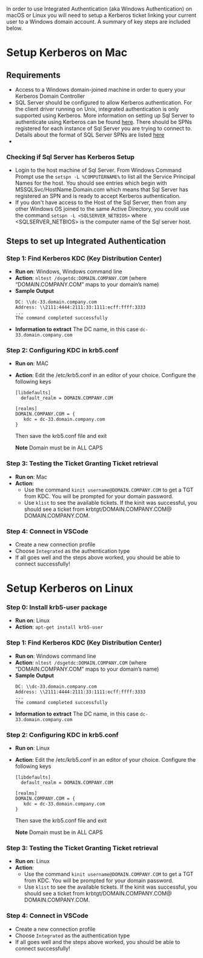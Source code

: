 In order to use Integrated Authentication (aka Windows Authentication) on macOS or Linux you will need to setup a Kerberos ticket linking your current user to a Windows domain account. A summary of key steps are included below.

# Setup Kerberos on Mac

## Requirements
- Access to a Windows domain-joined machine in order to query your Kerberos Domain Controller
- SQL Server should be configured to allow Kerberos authentication. For the client driver running on Unix, integrated authentication is only supported using Kerberos. More information on setting up Sql Server to authenticate using Kerberos can be found [here](https://support.microsoft.com/en-us/help/319723/how-to-use-kerberos-authentication-in-sql-server). There should be SPNs registered for each instance of Sql Server you are trying to connect to. Details about the format of SQL Server SPNs are listed [here](https://technet.microsoft.com/en-us/library/ms191153%28v=sql.105%29.aspx#SPN%20Formats)
- 
### Checking if Sql Server has Kerberos Setup
- Login to the host machine of Sql Server. From Windows Command Prompt use the `setspn -L %COMPUTERNAME%` to list all the Service Principal Names for the host. You should see entries which begin with MSSQLSvc/HostName.Domain.com which means that Sql Server has registered an SPN and is ready to accept Kerberos authentication. 
- If you don't have access to the Host of the Sql Server, then from any other Windows OS joined to the same Active Directory, you could use the command `setspn -L <SQLSERVER_NETBIOS>` where <SQLSERVER_NETBIOS> is the computer name of the Sql server host.

## Steps to set up Integrated Authentication

### Step 1: Find Kerberos KDC (Key Distribution Center)
- **Run on**: Windows, Windows command line
- **Action**: `nltest /dsgetdc:DOMAIN.COMPANY.COM` (where “DOMAIN.COMPANY.COM” maps to your domain’s name)
- **Sample Output**
  ```
  DC: \\dc-33.domain.company.com
  Address: \\2111:4444:2111:33:1111:ecff:ffff:3333
  ...
  The command completed successfully
  ```
- **Information to extract**
  The DC name, in this case `dc-33.domain.company.com`

### Step 2: Configuring KDC in krb5.conf
- **Run on**: MAC
- **Action**: Edit the /etc/krb5.conf in an editor of your choice. Configure the following keys
  ```
  [libdefaults]
    default_realm = DOMAIN.COMPANY.COM
   
  [realms]
  DOMAIN.COMPANY.COM = {
     kdc = dc-33.domain.company.com
  }
  ```
  Then save the krb5.conf file and exit

  **Note** Domain must be in ALL CAPS

### Step 3: Testing the Ticket Granting Ticket retrieval
- **Run on**: Mac
- **Action**:
  - Use the command `kinit username@DOMAIN.COMPANY.COM` to get a TGT from KDC. You will be prompted for your domain password.
  - Use `klist` to see the available tickets. If the kinit was successful, you should see a ticket from krbtgt/DOMAIN.COMPANY.COM@ DOMAIN.COMPANY.COM.

### Step 4: Connect in VSCode
- Create a new connection profile
- Choose `Integrated` as the authentication type
- If all goes well and the steps above worked, you should be able to connect successfully!


# Setup Kerberos on Linux

### Step 0: Install krb5-user package
- **Run on**: Linux
- **Action**: `apt-get install krb5-user`

### Step 1: Find Kerberos KDC (Key Distribution Center)
- **Run on**: Windows command line
- **Action**: `nltest /dsgetdc:DOMAIN.COMPANY.COM` (where “DOMAIN.COMPANY.COM” maps to your domain’s name)
- **Sample Output**
  ```
  DC: \\dc-33.domain.company.com
  Address: \\2111:4444:2111:33:1111:ecff:ffff:3333
  ...
  The command completed successfully
  ```
- **Information to extract**
  The DC name, in this case `dc-33.domain.company.com`

### Step 2: Configuring KDC in krb5.conf
- **Run on**: Linux
- **Action**: Edit the /etc/krb5.conf in an editor of your choice. Configure the following keys
  ```
  [libdefaults]
    default_realm = DOMAIN.COMPANY.COM
   
  [realms]
  DOMAIN.COMPANY.COM = {
     kdc = dc-33.domain.company.com
  }
  ```
  Then save the krb5.conf file and exit

  **Note** Domain must be in ALL CAPS

### Step 3: Testing the Ticket Granting Ticket retrieval
- **Run on**: Linux
- **Action**:
  - Use the command `kinit username@DOMAIN.COMPANY.COM` to get a TGT from KDC. You will be prompted for your domain password.
  - Use `klist` to see the available tickets. If the kinit was successful, you should see a ticket from krbtgt/DOMAIN.COMPANY.COM@ DOMAIN.COMPANY.COM.

### Step 4: Connect in VSCode
- Create a new connection profile
- Choose `Integrated` as the authentication type
- If all goes well and the steps above worked, you should be able to connect successfully!
